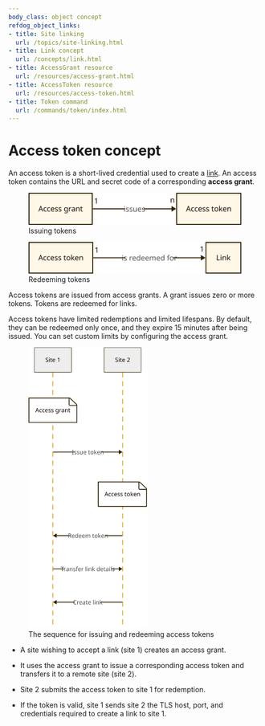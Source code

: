 ```yaml
---
body_class: object concept
refdog_object_links:
- title: Site linking
  url: /topics/site-linking.html
- title: Link concept
  url: /concepts/link.html
- title: AccessGrant resource
  url: /resources/access-grant.html
- title: AccessToken resource
  url: /resources/access-token.html
- title: Token command
  url: /commands/token/index.html
---
```


# Access token concept

<section>

An access token is a short-lived credential used to create a
[link](link.html).  An access token contains the URL and secret code
of a corresponding **access grant**.

<figure>
  <img src="images/access-token-model-1.svg"/>
  <figcaption>Issuing tokens</figcaption>
</figure>

<figure>
  <img src="images/access-token-model-2.svg"/>
  <figcaption>Redeeming tokens</figcaption>
</figure>

Access tokens are issued from access grants.  A grant issues zero or
more tokens.  Tokens are redeemed for links.

Access tokens have limited redemptions and limited lifespans.
By default, they can be redeemed only once, and they expire 15
minutes after being issued.  You can set custom limits by
configuring the access grant.

<figure>
  <img src="images/access-token-1.svg" style="max-height: 40em;"/>
  <figcaption>The sequence for issuing and redeeming access tokens</figcaption>
</figure>

* A site wishing to accept a link (site 1) creates an access grant.

* It uses the access grant to issue a corresponding access token
  and transfers it to a remote site (site 2).

* Site 2 submits the access token to site 1 for redemption.

* If the token is valid, site 1 sends site 2 the TLS host, port, and
  credentials required to create a link to site 1.

</section>
